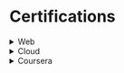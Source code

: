 # Certifications

<details>
 <summary>Web</summary>
 <p align="center"><a href="#none"><img width="8%" src="./assets/10_days_of_javascript_5_star.png" /></a></p>
  <p align="center"><a href="#none"><img width="90%" src="./assets/FCC_Responsive Web.png" /></a></p>
  <p align="center"><a href="#none"><img width="90%" src="./assets/HackerRank_CSS.png" /></a></p>
  <p align="center"><a href="#none"><img width="90%" src="./assets/HackerRank_js_basics.png" /></a></p>
  <p align="center"><a href="#none"><img width="90%" src="./assets/hackerRank_JS_intermediate.png" /></a></p>
  <p align="center"><a href="#none"><img width="90%" src="./assets/Infosys JS Developer Badge.png" /></a></p>
  <p align="center"><a href="#none"><img width="90%" src="./assets/fcc_JSandALgorithm.png" /></a></p>
</details>


<details>
 <summary>Cloud</summary>

   <p align="center"><a href="#none"><img width="90%" src="./assets/ORacleCPQSolution Engineer Specialist.png" /></a></p>
  <p align="center"><a href="#none"><img width="90%" src="./assets/ORacleCpqSales Specialist.png" /></a></p>
  <p align="center"><a href="#none"><img width="40%" src="./assets/Specialist_Oracle-CPQ-Cloud_Badge.png" /></a></p>
</details>


<details>
 <summary>Coursera</summary>
 <p align="center"><a href="#none"><img width="90%" src="./assets/CourseEra.png" /></a></p>
</details>
 
 
 




<!--
https://www.hackerrank.com/certificates/ffbe445d74a4    hackerrank css			 - done 
https://www.hackerrank.com/certificates/21a7f89be15a     hackerank js _intermediate	 - done 
https://www.hackerrank.com/certificates/5c97ac1442f1     hackerank js _basics	 - done 

https://www.freecodecamp.org/certification/Shaur_Jain/responsive-web-design   fccResponsive Web Design.   - done 
https://www.freecodecamp.org/certification/Shaur_Jain/javascript-algorithms-and-data-structures   fcc js Algo. - done


https://www.coursera.org/account/accomplishments/certificate/XNXHUK2DBVXA   coursereracpcore 
https://www.credly.com/badges/2263f887-2111-4527-b4b1-95a56564a0ea  oracle cpq badge

https://www.hackerrank.com/shaurya_jain_em1  hackrank badge 10days of js

-->
